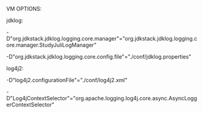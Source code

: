 VM OPTIONS:

jdklog:

-D"org.jdkstack.jdklog.logging.core.manager"="org.jdkstack.jdklog.logging.core.manager.StudyJuliLogManager"

-D"org.jdkstack.jdklog.logging.core.config.file"="./conf/jdklog.properties"

log4j2:

-D"log4j2.configurationFile"="./conf/log4j2.xml"

-D"Log4jContextSelector"="org.apache.logging.log4j.core.async.AsyncLoggerContextSelector"
